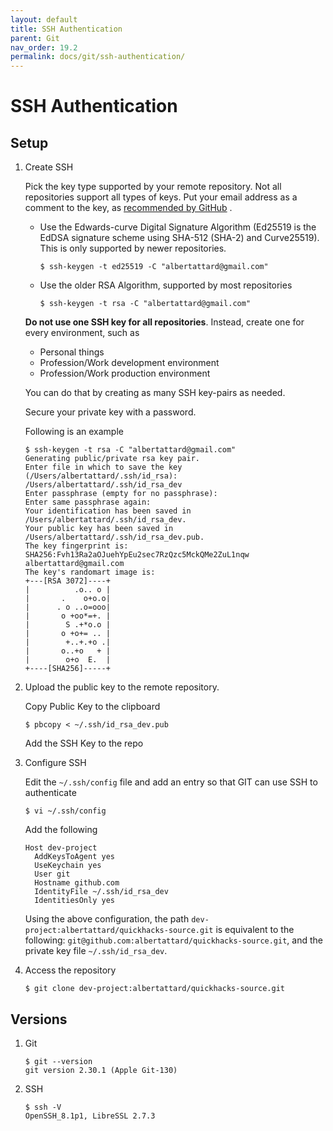 ```yaml
---
layout: default
title: SSH Authentication
parent: Git
nav_order: 19.2
permalink: docs/git/ssh-authentication/
---
```


# SSH Authentication

## Setup

1. Create SSH

   Pick the key type supported by your remote repository. Not all repositories support all types of keys. Put your email
   address as a comment to the key,
   as [recommended by GitHub](https://docs.github.com/en/github/authenticating-to-github/connecting-to-github-with-ssh/generating-a-new-ssh-key-and-adding-it-to-the-ssh-agent)
   .

   - Use the Edwards-curve Digital Signature Algorithm (Ed25519 is the EdDSA signature scheme using SHA-512 (SHA-2) and
     Curve25519). This is only supported by newer repositories.

     ```console
     $ ssh-keygen -t ed25519 -C "albertattard@gmail.com"
     ```

   - Use the older RSA Algorithm, supported by most repositories

     ```console
     $ ssh-keygen -t rsa -C "albertattard@gmail.com"
     ```

   **Do not use one SSH key for all repositories**.  Instead, create one for every environment, such as

   - Personal things
   - Profession/Work development environment
   - Profession/Work production environment

   You can do that by creating as many SSH key-pairs as needed.

   Secure your private key with a password.

   Following is an example

   ```console
   $ ssh-keygen -t rsa -C "albertattard@gmail.com"
   Generating public/private rsa key pair.
   Enter file in which to save the key (/Users/albertattard/.ssh/id_rsa): /Users/albertattard/.ssh/id_rsa_dev
   Enter passphrase (empty for no passphrase):
   Enter same passphrase again:
   Your identification has been saved in /Users/albertattard/.ssh/id_rsa_dev.
   Your public key has been saved in /Users/albertattard/.ssh/id_rsa_dev.pub.
   The key fingerprint is:
   SHA256:Fvh13Ra2aOJuehYpEu2sec7RzQzc5MckQMe2ZuL1nqw albertattard@gmail.com
   The key's randomart image is:
   +---[RSA 3072]----+
   |          .o.. o |
   |       .    o+o.o|
   |      . o ..o=ooo|
   |       o +oo*=+. |
   |        S .+*o.o |
   |       o +o+= .. |
   |        +..+.+o .|
   |       o..+o   + |
   |        o+o  E.  |
   +----[SHA256]-----+
   ```

1. Upload the public key to the remote repository.

   Copy Public Key to the clipboard

   ```console
   $ pbcopy < ~/.ssh/id_rsa_dev.pub
   ```

   Add the SSH Key to the repo

1. Configure SSH

   Edit the `~/.ssh/config` file and add an entry so that GIT can use SSH to authenticate

   ```console
   $ vi ~/.ssh/config
   ```

   Add the following

   ```console
   Host dev-project
     AddKeysToAgent yes
     UseKeychain yes
     User git
     Hostname github.com
     IdentityFile ~/.ssh/id_rsa_dev
     IdentitiesOnly yes
   ```

   Using the above configuration, the path `dev-project:albertattard/quickhacks-source.git` is equivalent to the 
   following: `git@github.com:albertattard/quickhacks-source.git`, and the private key file `~/.ssh/id_rsa_dev`.

1. Access the repository

   ```console
   $ git clone dev-project:albertattard/quickhacks-source.git
   ```

## Versions

1. Git

   ```console
   $ git --version
   git version 2.30.1 (Apple Git-130)
   ```

1. SSH

   ```console
   $ ssh -V
   OpenSSH_8.1p1, LibreSSL 2.7.3
   ```
